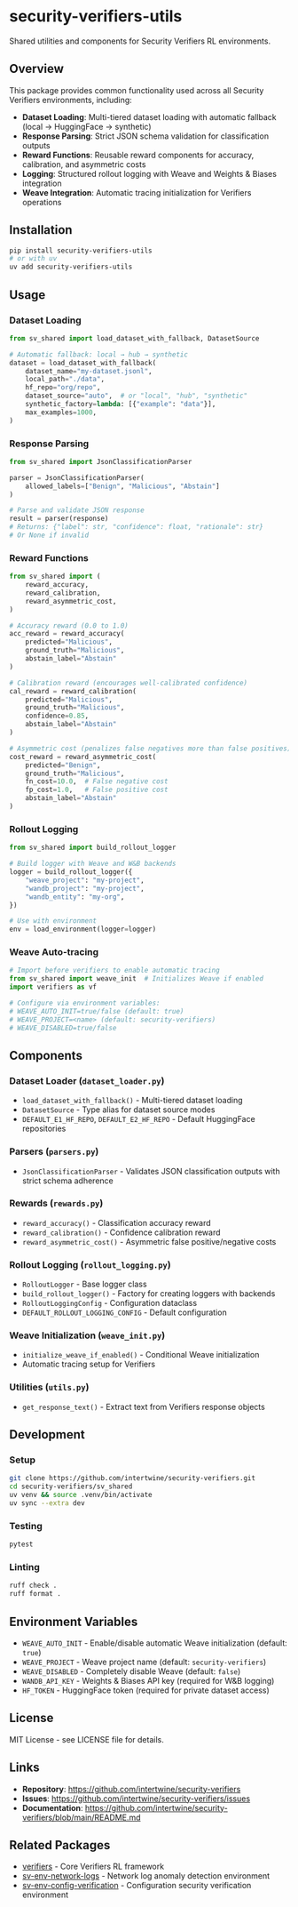 # security-verifiers-utils

Shared utilities and components for Security Verifiers RL environments.

## Overview

This package provides common functionality used across all Security Verifiers environments, including:

- **Dataset Loading**: Multi-tiered dataset loading with automatic fallback (local → HuggingFace → synthetic)
- **Response Parsing**: Strict JSON schema validation for classification outputs
- **Reward Functions**: Reusable reward components for accuracy, calibration, and asymmetric costs
- **Logging**: Structured rollout logging with Weave and Weights & Biases integration
- **Weave Integration**: Automatic tracing initialization for Verifiers operations

## Installation

```bash
pip install security-verifiers-utils
# or with uv
uv add security-verifiers-utils
```

## Usage

### Dataset Loading

```python
from sv_shared import load_dataset_with_fallback, DatasetSource

# Automatic fallback: local → hub → synthetic
dataset = load_dataset_with_fallback(
    dataset_name="my-dataset.jsonl",
    local_path="./data",
    hf_repo="org/repo",
    dataset_source="auto",  # or "local", "hub", "synthetic"
    synthetic_factory=lambda: [{"example": "data"}],
    max_examples=1000,
)
```

### Response Parsing

```python
from sv_shared import JsonClassificationParser

parser = JsonClassificationParser(
    allowed_labels=["Benign", "Malicious", "Abstain"]
)

# Parse and validate JSON response
result = parser(response)
# Returns: {"label": str, "confidence": float, "rationale": str}
# Or None if invalid
```

### Reward Functions

```python
from sv_shared import (
    reward_accuracy,
    reward_calibration,
    reward_asymmetric_cost,
)

# Accuracy reward (0.0 to 1.0)
acc_reward = reward_accuracy(
    predicted="Malicious",
    ground_truth="Malicious",
    abstain_label="Abstain"
)

# Calibration reward (encourages well-calibrated confidence)
cal_reward = reward_calibration(
    predicted="Malicious",
    ground_truth="Malicious",
    confidence=0.85,
    abstain_label="Abstain"
)

# Asymmetric cost (penalizes false negatives more than false positives)
cost_reward = reward_asymmetric_cost(
    predicted="Benign",
    ground_truth="Malicious",
    fn_cost=10.0,  # False negative cost
    fp_cost=1.0,   # False positive cost
    abstain_label="Abstain"
)
```

### Rollout Logging

```python
from sv_shared import build_rollout_logger

# Build logger with Weave and W&B backends
logger = build_rollout_logger({
    "weave_project": "my-project",
    "wandb_project": "my-project",
    "wandb_entity": "my-org",
})

# Use with environment
env = load_environment(logger=logger)
```

### Weave Auto-tracing

```python
# Import before verifiers to enable automatic tracing
from sv_shared import weave_init  # Initializes Weave if enabled
import verifiers as vf

# Configure via environment variables:
# WEAVE_AUTO_INIT=true/false (default: true)
# WEAVE_PROJECT=<name> (default: security-verifiers)
# WEAVE_DISABLED=true/false
```

## Components

### Dataset Loader (`dataset_loader.py`)

- `load_dataset_with_fallback()` - Multi-tiered dataset loading
- `DatasetSource` - Type alias for dataset source modes
- `DEFAULT_E1_HF_REPO`, `DEFAULT_E2_HF_REPO` - Default HuggingFace repositories

### Parsers (`parsers.py`)

- `JsonClassificationParser` - Validates JSON classification outputs with strict schema adherence

### Rewards (`rewards.py`)

- `reward_accuracy()` - Classification accuracy reward
- `reward_calibration()` - Confidence calibration reward
- `reward_asymmetric_cost()` - Asymmetric false positive/negative costs

### Rollout Logging (`rollout_logging.py`)

- `RolloutLogger` - Base logger class
- `build_rollout_logger()` - Factory for creating loggers with backends
- `RolloutLoggingConfig` - Configuration dataclass
- `DEFAULT_ROLLOUT_LOGGING_CONFIG` - Default configuration

### Weave Initialization (`weave_init.py`)

- `initialize_weave_if_enabled()` - Conditional Weave initialization
- Automatic tracing setup for Verifiers

### Utilities (`utils.py`)

- `get_response_text()` - Extract text from Verifiers response objects

## Development

### Setup

```bash
git clone https://github.com/intertwine/security-verifiers.git
cd security-verifiers/sv_shared
uv venv && source .venv/bin/activate
uv sync --extra dev
```

### Testing

```bash
pytest
```

### Linting

```bash
ruff check .
ruff format .
```

## Environment Variables

- `WEAVE_AUTO_INIT` - Enable/disable automatic Weave initialization (default: `true`)
- `WEAVE_PROJECT` - Weave project name (default: `security-verifiers`)
- `WEAVE_DISABLED` - Completely disable Weave (default: `false`)
- `WANDB_API_KEY` - Weights & Biases API key (required for W&B logging)
- `HF_TOKEN` - HuggingFace token (required for private dataset access)

## License

MIT License - see LICENSE file for details.

## Links

- **Repository**: <https://github.com/intertwine/security-verifiers>
- **Issues**: <https://github.com/intertwine/security-verifiers/issues>
- **Documentation**: <https://github.com/intertwine/security-verifiers/blob/main/README.md>

## Related Packages

- [verifiers](https://pypi.org/project/verifiers/) - Core Verifiers RL framework
- [sv-env-network-logs](https://pypi.org/project/sv-env-network-logs/) - Network log anomaly detection environment
- [sv-env-config-verification](https://pypi.org/project/sv-env-config-verification/) - Configuration security verification environment
